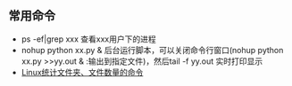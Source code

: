 ## 常用命令


* ps -ef|grep xxx                        查看xxx用户下的进程
* nohup python xx.py &                   后台运行脚本，可以关闭命令行窗口(nohup python xx.py >>yy.out & :输出到指定文件)，然后tail -f yy.out 实时打印显示
* [Linux统计文件夹、文件数量的命令](https://www.cnblogs.com/uzipi/p/6100790.html)
